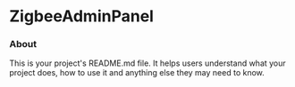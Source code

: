 ZigbeeAdminPanel
================

### About

This is your project's README.md file. It helps users understand what your
project does, how to use it and anything else they may need to know.